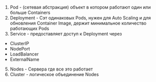 1. Pod - (сетевая абстракция) объект в котором работают один или больше Containers
2. Deployment - Сэт одинаковых Pods, нужен для Auto Scaling и для обновления Container Image, держит минимальное количество работающих Pods
3. Service - предоставляет доступ к Deployment через
  - ClusterIP
  - NodePort
  - LoadBalancer
  - ExternalName
5. Nodes - Сервера где все это работает
6. Cluster - логическое объединение Nodes
